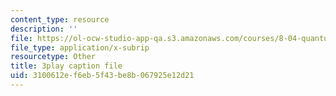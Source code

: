 ```yaml
---
content_type: resource
description: ''
file: https://ol-ocw-studio-app-qa.s3.amazonaws.com/courses/8-04-quantum-physics-i-spring-2016/3100612ef6eb5f43be8b067925e12d21_x_ngaeI00qU.vtt
file_type: application/x-subrip
resourcetype: Other
title: 3play caption file
uid: 3100612e-f6eb-5f43-be8b-067925e12d21
---
```

